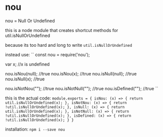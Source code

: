 # nou
nou = Null Or Undefined

this is a node module that creates shortcut methods for util.isNullOrUndefined

because its too hard and long to write `util.isNullOrUndefined`

instead use:
``
const nou = require('nou');

var x; //x is undefined

nou.isNou(null); //true
nou.isNou(x); //true
nou.isNull(null); //true
nou.isNull(x); //true

nou.isNotNou(""); //true
nou.isNotNull(""); //true
nou.isDefined(""); //true
``

this is the actual code:
``
module.exports = {
    isNou: (x) => {
        return util.isNullOrUndefined(x);
    },
    isNotNou: (x) => {
        return !util.isNullOrUndefined(x);
    },
    isNull: (x) => {
        return util.isNullOrUndefined(x);
    },
    isNotNull: (x) => {
        return !util.isNullOrUndefined(x);
    },
    isDefined: (x) => {
        return !util.isNullOrUndefined(x);
    }
}
``


installation:
`npm i --save nou`

